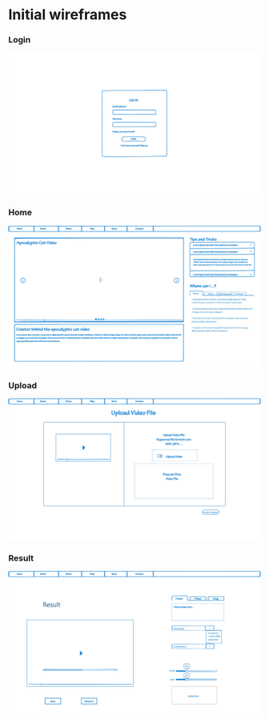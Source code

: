 # Initial wireframes
### Login
![Login](VidDiffusion-1.jpg)
### Home
![Home](VidDiffusion-2.jpg)
### Upload
![Login](VidDiffusion-3.jpg)
### Result
![Login](VidDiffusion-4.jpg)